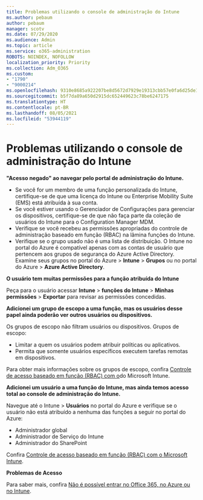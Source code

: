 ```yaml
---
title: Problemas utilizando o console de administração do Intune
ms.author: pebaum
author: pebaum
manager: scotv
ms.date: 07/29/2020
ms.audience: Admin
ms.topic: article
ms.service: o365-administration
ROBOTS: NOINDEX, NOFOLLOW
localization_priority: Priority
ms.collection: Adm_O365
ms.custom:
- "1790"
- "9000214"
ms.openlocfilehash: 9310e8685a922207be8d5672d7929e19313cbb57e0fa6d25de149106692e811f
ms.sourcegitcommit: b5f7da89a650d2915dc652449623c78be6247175
ms.translationtype: HT
ms.contentlocale: pt-BR
ms.lasthandoff: 08/05/2021
ms.locfileid: "53944119"
---
```

# <a name="problems-using-the-intune-admin-console"></a>Problemas utilizando o console de administração do Intune

**"Acesso negado" ao navegar pelo portal de administração do Intune.**

- Se você for um membro de uma função personalizada do Intune, certifique-se de que uma licença do Intune ou Enterprise Mobility Suite (EMS) está atribuída à sua conta.
- Se você estiver usando o Gerenciador de Configurações para gerenciar os dispositivos, certifique-se de que não faça parte da coleção de usuários do Intune para o Configuration Manager MDM.
- Verifique se você recebeu as permissões apropriadas do controle de administração baseado em função (RBAC) na lâmina funções do Intune.
- Verifique se o grupo usado não é uma lista de distribuição. O Intune no portal do Azure é compatível apenas com as contas de usuário que pertencem aos grupos de segurança do Azure Active Directory. Examine seus grupos no portal do Azure > **Intune** > **Grupos** ou no portal do Azure > **Azure Active Directory**.

**O usuário tem muitas permissões para a função atribuída do Intune**

Peça para o usuário acessar **Intune** > **funções do Intune** > **Minhas permissões** > **Exportar** para revisar as permissões concedidas.

**Adicionei um grupo de escopo a uma função, mas os usuários desse papel ainda poderão ver outros usuários ou dispositivos.**

Os grupos de escopo não filtram usuários ou dispositivos. Grupos de escopo:

- Limitar a quem os usuários podem atribuir políticas ou aplicativos.
- Permita que somente usuários específicos executem tarefas remotas em dispositivos.

Para obter mais informações sobre os grupos de escopo, confira [Controle de acesso baseado em função (RBAC) com o](https://docs.microsoft.com/intune/role-based-access-control)do Microsoft Intune.

**Adicionei um usuário a uma função do Intune, mas ainda temos acesso total ao console de administração do Intune.**

Navegue até o Intune > **Usuários** no portal do Azure e verifique se o usuário não está atribuído a nenhuma das funções a seguir no portal do Azure:

- Administrador global
- Administrador de Serviço do Intune
- Administrador do SharePoint

Confira [Controle de acesso baseado em função (RBAC) com o Microsoft Intune](https://docs.microsoft.com/intune/role-based-access-control).

**Problemas de Acesso**

Para saber mais, confira [Não é possível entrar no Office 365, no Azure ou no Intune](https://support.microsoft.com/help/2412085/you-can-t-sign-in-to-office-365-azure-or-intune).